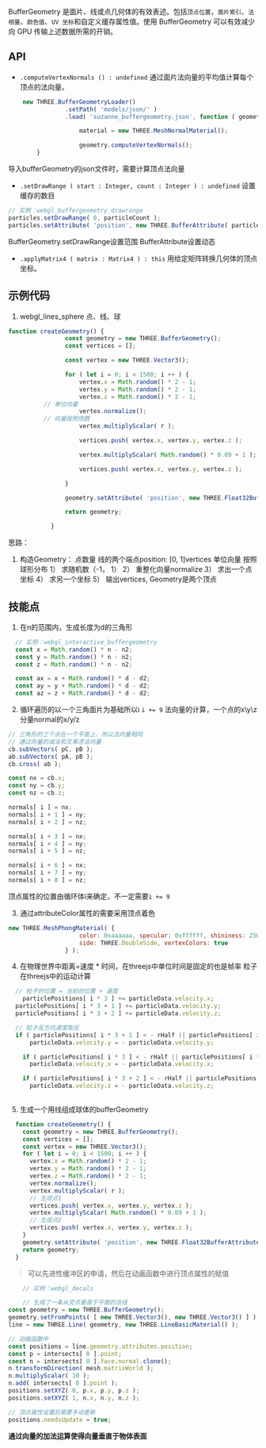 BufferGeometry
是面片、线或点几何体的有效表述。包括`顶点位置`，`面片索引`、`法相量`、`颜色值`、`UV 坐标`和自定义缓存属性值。使用 BufferGeometry 可以有效减少向 GPU 传输上述数据所需的开销。

## API

- `.computeVertexNormals () : undefined`
通过面片法向量的平均值计算每个顶点的法向量。
```js
	new THREE.BufferGeometryLoader()
				.setPath( 'models/json/' )
				.load( 'suzanne_buffergeometry.json', function ( geometry ) {

					material = new THREE.MeshNormalMaterial();

					geometry.computeVertexNormals();
        }
```
导入bufferGeometry的json文件时，需要计算顶点法向量

- `.setDrawRange ( start : Integer, count : Integer ) : undefined`
设置缓存的数目
```js
// 实例：webgl_buffergeometry_drawrange
particles.setDrawRange( 0, particleCount );
particles.setAttribute( 'position', new THREE.BufferAttribute( particlePositions, 3 ).setUsage( THREE.DynamicDrawUsage ) );
```
BufferGeometry.setDrawRange设置范围
BufferAttribute设置动态

- `.applyMatrix4 ( matrix : Matrix4 ) : this`
用给定矩阵转换几何体的顶点坐标。

## 示例代码

1. webgl_lines_sphere
点、线、球
```js
function createGeometry() {
				const geometry = new THREE.BufferGeometry();
				const vertices = [];

				const vertex = new THREE.Vector3();

				for ( let i = 0; i < 1500; i ++ ) {
					vertex.x = Math.random() * 2 - 1;
					vertex.y = Math.random() * 2 - 1;
					vertex.z = Math.random() * 2 - 1;
          // 单位向量
					vertex.normalize();
          // 向量按照倍数
					vertex.multiplyScalar( r );

					vertices.push( vertex.x, vertex.y, vertex.z );

					vertex.multiplyScalar( Math.random() * 0.09 + 1 );

					vertices.push( vertex.x, vertex.y, vertex.z );

				}

				geometry.setAttribute( 'position', new THREE.Float32BufferAttribute( vertices, 3 ) );

				return geometry;

			}
```
思路：
1. 构造Geometry：
  点数量
  线的两个端点position: [0, 1]vertices
  单位向量
  按照球形分布
  1） 求随机数（-1， 1）
  2） 重整化向量normalize
  3） 求出一个点坐标
  4） 求另一个坐标
  5） 输出vertices, Geometry是两个顶点



  ## 技能点
1. 在n的范围内，生成长度为d的三角形
```js
  // 实例：webgl_interactive_buffergeometry
  const x = Math.random() * n - n2;
  const y = Math.random() * n - n2;
  const z = Math.random() * n - n2;

  const ax = x + Math.random() * d - d2;
  const ay = y + Math.random() * d - d2;
  const az = z + Math.random() * d - d2;

```

2. 循环遍历的以一个三角面片为基础所以i `i += 9`
法向量的计算，一个点的x\y\z分量normal的x/y/z
```js
// 三角形的三个点在一个平面上，所以法向量相同
// 通过向量的减法和叉乘求法向量
cb.subVectors( pC, pB );
ab.subVectors( pA, pB );
cb.cross( ab );

const nx = cb.x;
const ny = cb.y;
const nz = cb.z;

normals[ i ] = nx;
normals[ i + 1 ] = ny;
normals[ i + 2 ] = nz;

normals[ i + 3 ] = nx;
normals[ i + 4 ] = ny;
normals[ i + 5 ] = nz;

normals[ i + 6 ] = nx;
normals[ i + 7 ] = ny;
normals[ i + 8 ] = nz;
```
顶点属性的位置由循环体i来确定，不一定需要`i += 9`

3. 通过attributeColor属性的需要采用顶点着色
```js
new THREE.MeshPhongMaterial( {
					color: 0xaaaaaa, specular: 0xffffff, shininess: 250,
					side: THREE.DoubleSide, vertexColors: true
				} );
```
4. 在物理世界中距离=速度 * 时间，在threejs中单位时间是固定的也是帧率
粒子在threejs中的运动计算
```js
  // 粒子的位置 = 当前的位置 + 速度 
	particlePositions[ i * 3 ] += particleData.velocity.x;
  particlePositions[ i * 3 + 1 ] += particleData.velocity.y;
  particlePositions[ i * 3 + 2 ] += particleData.velocity.z;

  // 粒子反方向速度取反
  if ( particlePositions[ i * 3 + 1 ] < - rHalf || particlePositions[ i * 3 + 1 ] > rHalf )
      particleData.velocity.y = - particleData.velocity.y;

    if ( particlePositions[ i * 3 ] < - rHalf || particlePositions[ i * 3 ] > rHalf )
      particleData.velocity.x = - particleData.velocity.x;

    if ( particlePositions[ i * 3 + 2 ] < - rHalf || particlePositions[ i * 3 + 2 ] > rHalf )
      particleData.velocity.z = - particleData.velocity.z;
    
  ```
  5. 生成一个用线组成球体的bufferGeometry
  ```js
    function createGeometry() {
      const geometry = new THREE.BufferGeometry();
      const vertices = [];
      const vertex = new THREE.Vector3();
      for ( let i = 0; i < 1500; i ++ ) {
        vertex.x = Math.random() * 2 - 1;
        vertex.y = Math.random() * 2 - 1;
        vertex.z = Math.random() * 2 - 1;
        vertex.normalize();
        vertex.multiplyScalar( r );
        // 生成点1
        vertices.push( vertex.x, vertex.y, vertex.z );
        vertex.multiplyScalar( Math.random() * 0.09 + 1 );
        // 生成点2
        vertices.push( vertex.x, vertex.y, vertex.z );
      }
      geometry.setAttribute( 'position', new THREE.Float32BufferAttribute( vertices, 3 ) );
      return geometry;
    }
```

> 可以先进性缓冲区的申请，然后在动画函数中进行顶点属性的赋值  

```js
    // 实例：webgl_decals

    // 生成了一条从交点垂直于平面的法线
const geometry = new THREE.BufferGeometry();
geometry.setFromPoints( [ new THREE.Vector3(), new THREE.Vector3() ] );
line = new THREE.Line( geometry, new THREE.LineBasicMaterial() );

// 动画函数中
const positions = line.geometry.attributes.position;
const p = intersects[ 0 ].point;
const n = intersects[ 0 ].face.normal.clone();
n.transformDirection( mesh.matrixWorld );
n.multiplyScalar( 10 );
n.add( intersects[ 0 ].point );
positions.setXYZ( 0, p.x, p.y, p.z );
positions.setXYZ( 1, n.x, n.y, n.z );

// 顶点属性设置后需要手动更新
positions.needsUpdate = true;
```
**通过向量的加法运算使得向量垂直于物体表面**